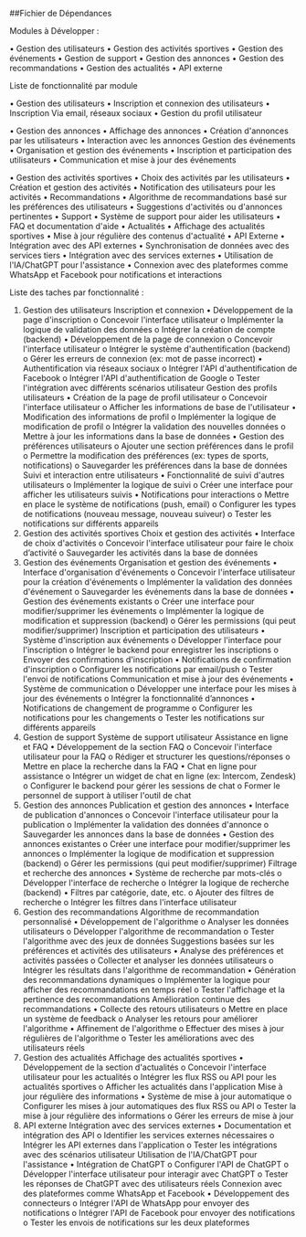 ##Fichier de Dépendances

Modules à Développer :

•  Gestion des utilisateurs
•  Gestion des activités sportives
•  Gestion des événements
•  Gestion de support
•  Gestion des annonces
•  Gestion des recommandations
•  Gestion des actualités
•  API externe

Liste de fonctionnalité par module


•  Gestion des utilisateurs
•	Inscription et connexion des utilisateurs
•	 Inscription  Via email, réseaux sociaux 
•	Gestion du profil utilisateur

•  Gestion des annonces
•	Affichage des annonces
•	Création d'annonces par les utilisateurs
•	Interaction avec les annonces 
Gestion des événements
•	Organisation et gestion des événements
•	Inscription et participation des utilisateurs
•	Communication et mise à jour des événements

• Gestion des activités sportives 
•	Choix des activités  par les utilisateurs 
•	Création et gestion des activités
•	Notification des utilisateurs pour les activités
•  Recommandations
•	Algorithme de recommandations basé sur les préférences des utilisateurs
•	Suggestions d'activités ou d'annonces pertinentes
•  Support
•	Système de support pour aider les utilisateurs
•	FAQ et documentation d'aide
•  Actualités
•	Affichage des actualités sportives
•	Mise à jour régulière des contenus d'actualité
•  API Externe
•	Intégration avec des API externes
•	Synchronisation de données avec des services tiers
•	  Intégration avec des services externes
•	 Utilisation de l'IA/ChatGPT pour l'assistance
•	  Connexion avec des plateformes comme WhatsApp et Facebook pour notifications et interactions

Liste des taches par fonctionnalité :
1. Gestion des utilisateurs
Inscription et connexion
•	Développement de la page d'inscription
o	Concevoir l'interface utilisateur
o	Implémenter la logique de validation des données
o	Intégrer la création de compte (backend)
•	Développement de la page de connexion
o	Concevoir l'interface utilisateur
o	Intégrer le système d'authentification (backend)
o	Gérer les erreurs de connexion (ex: mot de passe incorrect)
•	Authentification via réseaux sociaux
o	Intégrer l'API d'authentification de Facebook
o	Intégrer l'API d'authentification de Google
o	Tester l'intégration avec différents scénarios utilisateur
Gestion des profils utilisateurs
•	Création de la page de profil utilisateur
o	Concevoir l'interface utilisateur
o	Afficher les informations de base de l'utilisateur
•	Modification des informations de profil
o	Implémenter la logique de modification de profil
o	Intégrer la validation des nouvelles données
o	Mettre à jour les informations dans la base de données
•	Gestion des préférences utilisateurs
o	Ajouter une section préférences dans le profil
o	Permettre la modification des préférences (ex: types de sports, notifications)
o	Sauvegarder les préférences dans la base de données
Suivi et interaction entre utilisateurs
•	Fonctionnalité de suivi d'autres utilisateurs
o	Implémenter la logique de suivi
o	Créer une interface pour afficher les utilisateurs suivis
•	Notifications pour interactions
o	Mettre en place le système de notifications (push, email)
o	Configurer les types de notifications (nouveau message, nouveau suiveur)
o	Tester les notifications sur différents appareils
2. Gestion des activités sportives
Choix et gestion des activités
•	Interface de choix d'activités
o	Concevoir l'interface utilisateur pour faire le choix d’activité 
o	Sauvegarder les activités dans la base de données
3. Gestion des événements
Organisation et gestion des événements
•	Interface d'organisation d'événements
o	Concevoir l'interface utilisateur pour la création d'événements
o	Implémenter la validation des données d'événement
o	Sauvegarder les événements dans la base de données
•	Gestion des événements existants
o	Créer une interface pour modifier/supprimer les événements
o	Implémenter la logique de modification et suppression (backend)
o	Gérer les permissions (qui peut modifier/supprimer)
Inscription et participation des utilisateurs
•	Système d'inscription aux événements
o	Développer l'interface pour l'inscription
o	Intégrer le backend pour enregistrer les inscriptions
o	Envoyer des confirmations d'inscription
•	Notifications de confirmation d'inscription
o	Configurer les notifications par email/push
o	Tester l'envoi de notifications
Communication et mise à jour des événements
•	Système de communication
o	Développer une interface pour les mises à jour des événements
o	Intégrer la fonctionnalité d’annonces
•	Notifications de changement de programme
o	Configurer les notifications pour les changements
o	Tester les notifications sur différents appareils
4. Gestion de support
Système de support utilisateur
Assistance en ligne et FAQ
•	Développement de la section FAQ
o	Concevoir l'interface utilisateur pour la FAQ
o	Rédiger et structurer les questions/réponses
o	Mettre en place la recherche dans la FAQ
•	Chat en ligne pour assistance
o	Intégrer un widget de chat en ligne (ex: Intercom, Zendesk)
o	Configurer le backend pour gérer les sessions de chat
o	Former le personnel de support à utiliser l'outil de chat
5. Gestion des annonces
Publication et gestion des annonces
•	Interface de publication d'annonces
o	Concevoir l'interface utilisateur pour la publication
o	Implémenter la validation des données d'annonce
o	Sauvegarder les annonces dans la base de données
•	Gestion des annonces existantes
o	Créer une interface pour modifier/supprimer les annonces
o	Implémenter la logique de modification et suppression (backend)
o	Gérer les permissions (qui peut modifier/supprimer)
Filtrage et recherche des annonces
•	Système de recherche par mots-clés
o	Développer l'interface de recherche
o	Intégrer la logique de recherche (backend)
•	Filtres par catégorie, date, etc.
o	Ajouter des filtres de recherche
o	Intégrer les filtres dans l'interface utilisateur
6. Gestion des recommandations
Algorithme de recommandation personnalisé
•	Développement de l'algorithme
o	Analyser les données utilisateurs
o	Développer l'algorithme de recommandation
o	Tester l'algorithme avec des jeux de données
Suggestions basées sur les préférences et activités des utilisateurs
•	Analyse des préférences et activités passées
o	Collecter et analyser les données utilisateurs
o	Intégrer les résultats dans l'algorithme de recommandation
•	Génération des recommandations dynamiques
o	Implémenter la logique pour afficher des recommandations en temps réel
o	Tester l'affichage et la pertinence des recommandations
Amélioration continue des recommandations
•	Collecte des retours utilisateurs
o	Mettre en place un système de feedback
o	Analyser les retours pour améliorer l'algorithme
•	Affinement de l'algorithme
o	Effectuer des mises à jour régulières de l'algorithme
o	Tester les améliorations avec des utilisateurs réels
7. Gestion des actualités
Affichage des actualités sportives
•	Développement de la section d'actualités
o	Concevoir l'interface utilisateur pour les actualités
o	Intégrer les flux RSS ou API pour les actualités sportives
o	Afficher les actualités dans l'application
Mise à jour régulière des informations
•	Système de mise à jour automatique
o	Configurer les mises à jour automatiques des flux RSS ou API
o	Tester la mise à jour régulière des informations
o	Gérer les erreurs de mise à jour
8. API externe
Intégration avec des services externes
•	Documentation et intégration des API
o	Identifier les services externes nécessaires
o	Intégrer les API externes dans l'application
o	Tester les intégrations avec des scénarios utilisateur
Utilisation de l'IA/ChatGPT pour l'assistance
•	Intégration de ChatGPT
o	Configurer l'API de ChatGPT
o	Développer l'interface utilisateur pour interagir avec ChatGPT
o	Tester les réponses de ChatGPT avec des utilisateurs réels
Connexion avec des plateformes comme WhatsApp et Facebook
•	Développement des connecteurs
o	Intégrer l'API de WhatsApp pour envoyer des notifications
o	Intégrer l'API de Facebook pour envoyer des notifications
o	Tester les envois de notifications sur les deux plateformes
